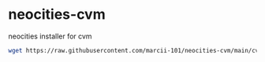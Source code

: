 # neocities-cvm
neocities installer for cvm
```bash
wget https://raw.githubusercontent.com/marcii-101/neocities-cvm/main/cvm-neocities.sh && bash cvm-neocities.sh
```

